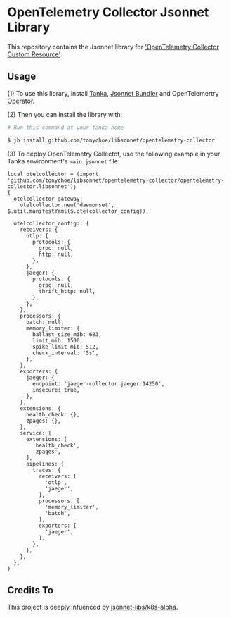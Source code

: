 # OpenTelemetry Collector Jsonnet Library

This repository contains the Jsonnet library for ['OpenTelemetry Collector Custom Resource'](https://github.com/open-telemetry/opentelemetry-operator/blob/main/docs/otelcol_cr_spec.md).

## Usage

(1) To use this library, install [Tanka](https://tanka.dev/), [Jsonnet Bundler](https://tanka.dev/install#jsonnet-bundler) and OpenTelemertry Operator.

(2) Then you can install the library with:

```bash
# Run this command at your tanka home

$ jb install github.com/tonychoe/libsonnet/opentelemetry-collector
```

(3) To deploy OpenTelemetry Collectof, use the following example in your Tanka environment's `main.jsonnet` file:

```jsonnet
local otelcollector = (import 'github.com/tonychoe/libsonnet/opentelemetry-collector/opentelemetry-collector.libsonnet');
{
  otelcollector_gateway:
    otelcollector.new('daemonset', $.util.manifestYaml($.otelcollector_config)),

  otelcollector_config:: {
    receivers: {
      otlp: {
        protocols: {
          grpc: null,
          http: null,
        },
      },
      jaeger: {
        protocols: {
          grpc: null,
          thrift_http: null,
        },
      },
    },
    processors: {
      batch: null,
      memory_limiter: {
        ballast_size_mib: 683,
        limit_mib: 1500,
        spike_limit_mib: 512,
        check_interval: '5s',
      },
    },
    exporters: {
      jaeger: {
        endpoint: 'jaeger-collector.jaeger:14250',
        insecure: true,
      },
    },
    extensions: {
      health_check: {},
      zpages: {},
    },
    service: {
      extensions: [
        'health_check',
        'zpages',
      ],
      pipelines: {
        traces: {
          receivers: [
            'otlp',
            'jaeger',
          ],
          processors: [
            'memory_limiter',
            'batch',
          ],
          exporters: [
            'jaeger',
          ],
        },
      },
    },
  },
}
```

## Credits To

This project is deeply infuenced by [jsonnet-libs/k8s-alpha](https://github.com/jsonnet-libs/k8s-alpha).

